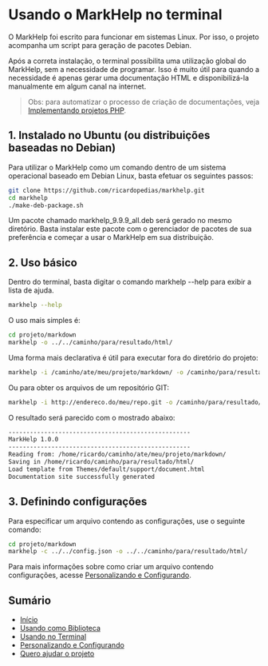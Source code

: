 # Usando o MarkHelp no terminal

O MarkHelp foi escrito para funcionar em sistemas Linux. Por isso, o projeto 
acompanha um script para geração de pacotes Debian. 

Após a correta instalação, o terminal possíbilita uma utilização global do MarkHelp,
sem a necessidade de programar. Isso é muito útil para quando a necessidade é apenas
gerar uma documentação HTML e disponibilizá-la manualmente em algum canal na internet.

> Obs: para automatizar o processo de criação de documentações, veja [Implementando projetos PHP](utilizar-como-biblioteca.md).

## 1. Instalado no Ubuntu (ou distribuições baseadas no Debian)

Para utilizar o MarkHelp como um comando dentro de um sistema operacional 
baseado em Debian Linux, basta efetuar os seguintes passos:

```bash
git clone https://github.com/ricardopedias/markhelp.git
cd markhelp
./make-deb-package.sh
```

Um pacote chamado markhelp\_9.9.9_all.deb será gerado no mesmo diretório. 
Basta instalar este pacote com o gerenciador de pacotes de sua preferência 
e começar a usar o MarkHelp em sua distribuição.


## 2. Uso básico

Dentro do terminal, basta digitar o comando markhelp --help para exibir a lista de ajuda.

```bash
markhelp --help
```

O uso mais simples é:

```bash
cd projeto/markdown
markhelp -o ../../caminho/para/resultado/html/
```

Uma forma mais declarativa é útil para executar fora do diretório do projeto:

```bash
markhelp -i /caminho/ate/meu/projeto/markdown/ -o /caminho/para/resultado/html/
```

Ou para obter os arquivos de um repositório GIT:

```bash
markhelp -i http://endereco.do/meu/repo.git -o /caminho/para/resultado/html/
```

O resultado será parecido com o mostrado abaixo:

```bash
---------------------------------------------------
MarkHelp 1.0.0
---------------------------------------------------
Reading from: /home/ricardo/caminho/ate/meu/projeto/markdown/
Saving in /home/ricardo/caminho/para/resultado/html/
Load template from Themes/default/support/document.html
Documentation site successfully generated
```

## 3. Definindo configurações

Para especificar um arquivo contendo as configurações, use o seguinte comando:

```bash
cd projeto/markdown
markhelp -c ../../config.json -o ../../caminho/para/resultado/html/
```

Para mais informações sobre como criar um arquivo contendo configurações, acesse [Personalizando e Configurando](configuracoes.md).

## Sumário

-   [Início](index.md)
-   [Usando como Biblioteca](utilizar-como-biblioteca.md)
-   [Usando no Terminal](utilizar-no-terminal.md)
-   [Personalizando e Configurando](configuracoes.md)
-   [Quero ajudar o projeto](como-ajudar.md)
